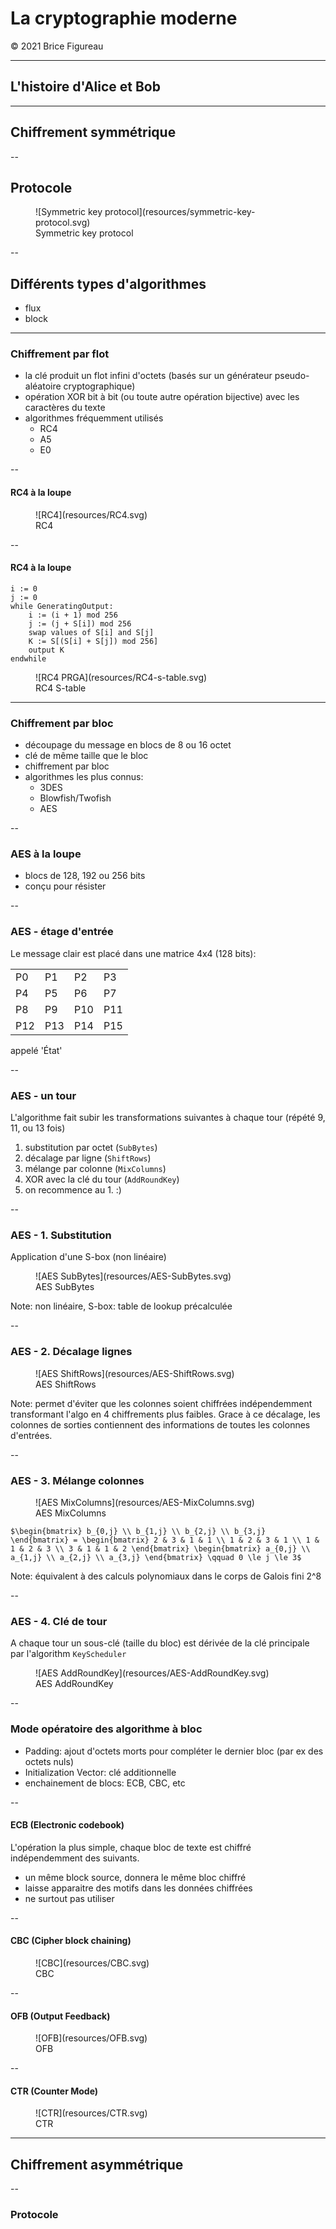 # La cryptographie moderne

&copy; 2021 Brice Figureau

---

## L'histoire d'Alice et Bob

---

## Chiffrement symmétrique

--

## Protocole

<figure>
![Symmetric key protocol](resources/symmetric-key-protocol.svg) <!-- .element width="100%" class="plain" -->
<figcaption>Symmetric key protocol</figcaption>
</figure>

--

## Différents types d'algorithmes

* flux
* block

---

### Chiffrement par flot

* la clé produit un flot infini d'octets (basés sur un générateur pseudo-aléatoire cryptographique)
* opération XOR bit à bit (ou toute autre opération bijective) avec les caractères du texte
* algorithmes fréquemment utilisés
  * RC4
  * A5
  * E0

--

#### RC4 à la loupe

<figure>
![RC4](resources/RC4.svg) <!-- .element width="100%" class="plain" -->
<figcaption>RC4</figcaption>
</figure>

--

#### RC4 à la loupe

```
i := 0
j := 0
while GeneratingOutput:
    i := (i + 1) mod 256
    j := (j + S[i]) mod 256
    swap values of S[i] and S[j]
    K := S[(S[i] + S[j]) mod 256]
    output K
endwhile
```

<figure>
![RC4 PRGA](resources/RC4-s-table.svg) <!-- .element width="60%" class="plain" -->
<figcaption>RC4 S-table</figcaption>
</figure>

---

### Chiffrement par bloc

* découpage du message en blocs de 8 ou 16 octet
* clé de même taille que le bloc
* chiffrement par bloc
* algorithmes les plus connus:
  * 3DES
  * Blowfish/Twofish
  * AES

--

### AES à la loupe

* blocs de 128, 192 ou 256 bits
* conçu pour résister

--

### AES - étage d'entrée

Le message clair est placé dans une matrice 4x4 (128 bits):

|  |  |  |  |
|--|--|--|--|
| P0 | P1 | P2 | P3 |
| P4 | P5 | P6 | P7 |
| P8 | P9 | P10 | P11 |
| P12 | P13 | P14 | P15 |

appelé 'État'

--

### AES - un tour

L'algorithme fait subir les transformations suivantes à chaque tour (répété 9, 11, ou 13 fois)

1. substitution par octet (`SubBytes`)
2. décalage par ligne (`ShiftRows`)
3. mélange par colonne (`MixColumns`)
4. XOR avec la clé du tour (`AddRoundKey`)
5. on recommence au 1. :)

--

### AES - 1. Substitution

 Application d'une S-box (non linéaire)

<figure>
![AES SubBytes](resources/AES-SubBytes.svg) <!-- .element width="70%" class="plain" -->
<figcaption>AES SubBytes</figcaption>
</figure>

Note: non linéaire, S-box: table de lookup précalculée

--

### AES - 2. Décalage lignes


<figure>
![AES ShiftRows](resources/AES-ShiftRows.svg) <!-- .element width="70%" class="plain" -->
<figcaption>AES ShiftRows</figcaption>
</figure>

Note: permet d'éviter que les colonnes soient chiffrées indépendemment transformant l'algo en 4 chiffrements plus faibles. Grace à ce décalage, les colonnes de sorties contiennent des informations de toutes les colonnes d'entrées.

--

### AES - 3. Mélange colonnes

<figure>
![AES MixColumns](resources/AES-MixColumns.svg) <!-- .element width="50%" class="plain" -->
<figcaption>AES MixColumns</figcaption>
</figure>

`$\begin{bmatrix}
b_{0,j} \\ b_{1,j} \\ b_{2,j} \\ b_{3,j}
\end{bmatrix} = \begin{bmatrix}
2 & 3 & 1 & 1 \\
1 & 2 & 3 & 1 \\
1 & 1 & 2 & 3 \\
3 & 1 & 1 & 2
\end{bmatrix} \begin{bmatrix}
a_{0,j} \\ a_{1,j} \\ a_{2,j} \\ a_{3,j}
\end{bmatrix}
\qquad 0 \le j \le 3$`

Note: équivalent à des calculs polynomiaux dans le corps de Galois fini 2^8

--

### AES - 4. Clé de tour

A chaque tour un sous-clé (taille du bloc) est dérivée de la clé principale par l'algorithm `KeyScheduler`

<figure>
![AES AddRoundKey](resources/AES-AddRoundKey.svg) <!-- .element width="50%" class="plain" -->
<figcaption>AES AddRoundKey</figcaption>
</figure>

--

### Mode opératoire des algorithme à bloc

* Padding: ajout d'octets morts pour compléter le dernier bloc (par ex des octets nuls)
* Initialization Vector: clé additionnelle
* enchainement de blocs: ECB, CBC, etc

--

#### ECB (Electronic codebook)

L'opération la plus simple, chaque bloc de texte est chiffré indépendemment des suivants.

* un même block source, donnera le même bloc chiffré
* laisse apparaitre des motifs dans les données chiffrées
* ne surtout pas utiliser

--

#### CBC (Cipher block chaining)

<figure>
![CBC](resources/CBC.svg) <!-- .element width="80%" class="plain" -->
<figcaption>CBC</figcaption>
</figure>

--

#### OFB (Output Feedback)

<figure>
![OFB](resources/OFB.svg) <!-- .element width="80%" class="plain" -->
<figcaption>OFB</figcaption>
</figure>

--

#### CTR (Counter Mode)

<figure>
![CTR](resources/CTR.svg) <!-- .element width="80%" class="plain" -->
<figcaption>CTR</figcaption>
</figure>

---

## Chiffrement asymmétrique

--

### Protocole

